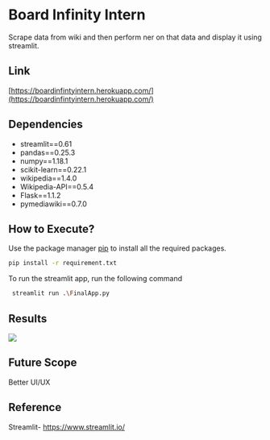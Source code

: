 # Board Infinity Intern 

Scrape data from wiki and then perform ner on that data and display it using streamlit.




## Link

[https://boardinfintyintern.herokuapp.com/](https://boardinfintyintern.herokuapp.com/)




## Dependencies
- streamlit==0.61
- pandas==0.25.3
- numpy==1.18.1
- scikit-learn==0.22.1
- wikipedia==1.4.0
- Wikipedia-API==0.5.4
- Flask==1.1.2
- pymediawiki==0.7.0




## How to Execute?

Use the package manager [pip](https://pip.pypa.io/en/stable/) to install all the required packages.

```bash
pip install -r requirement.txt
```

To run the streamlit app, run the following command

```bash
 streamlit run .\FinalApp.py
```



























## Results
![](https://i.imgur.com/Jn7d2XG.gif)




## Future Scope

Better UI/UX 


## Reference
Streamlit- https://www.streamlit.io/



